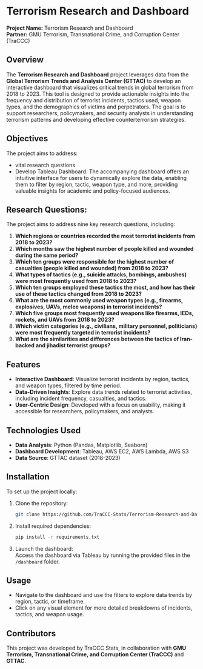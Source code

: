 # Terrorism Research and Dashboard

**Project Name:** Terrorism Research and Dashboard  
**Partner:** GMU Terrorism, Transnational Crime, and Corruption Center (TraCCC)

## Overview
The **Terrorism Research and Dashboard** project leverages data from the **Global Terrorism Trends and Analysis Center (GTTAC)** to develop an interactive dashboard that visualizes critical trends in global terrorism from 2018 to 2023. This tool is designed to provide actionable insights into the frequency and distribution of terrorist incidents, tactics used, weapon types, and the demographics of victims and perpetrators. The goal is to support researchers, policymakers, and security analysts in understanding terrorism patterns and developing effective counterterrorism strategies.

## Objectives
The project aims to address:
- vital research questions
- Develop Tableau Dashboard. The accompanying dashboard offers an intuitive interface for users to dynamically explore the data, enabling them to filter by region, tactic, weapon type, and more, providing valuable insights for academic and policy-focused audiences.

## Research Questions:
The project aims to address nine key research questions, including:
1. **Which regions or countries recorded the most terrorist incidents from 2018 to 2023?**  
2. **Which months saw the highest number of people killed and wounded during the same period?**  
3. **Which ten groups were responsible for the highest number of casualties (people killed and wounded) from 2018 to 2023?**  
4. **What types of tactics (e.g., suicide attacks, bombings, ambushes) were most frequently used from 2018 to 2023?**  
5. **Which ten groups employed these tactics the most, and how has their use of these tactics changed from 2018 to 2023?**  
6. **What are the most commonly used weapon types (e.g., firearms, explosives, UAVs, melee weapons) in terrorist incidents?**  
7. **Which five groups most frequently used weapons like firearms, IEDs, rockets, and UAVs from 2018 to 2023?**  
8. **Which victim categories (e.g., civilians, military personnel, politicians) were most frequently targeted in terrorist incidents?**  
9. **What are the similarities and differences between the tactics of Iran-backed and jihadist terrorist groups?**



## Features
- **Interactive Dashboard**: Visualize terrorist incidents by region, tactics, and weapon types, filtered by time period.
- **Data-Driven Insights**: Explore data trends related to terrorist activities, including incident frequency, casualties, and tactics.
- **User-Centric Design**: Developed with a focus on usability, making it accessible for researchers, policymakers, and analysts.
  
## Technologies Used
- **Data Analysis**: Python (Pandas, Matplotlib, Seaborn)
- **Dashboard Development**: Tableau, AWS EC2, AWS Lambda, AWS S3
- **Data Source**: GTTAC dataset (2018-2023)

## Installation
To set up the project locally:

1. Clone the repository:  
   ```bash
   git clone https://github.com/TraCCC-Stats/Terrorism-Research-and-Dashboard.git
   ```

2. Install required dependencies:  
   ```bash
   pip install -r requirements.txt
   ```

3. Launch the dashboard:  
   Access the dashboard via Tableau by running the provided files in the `/dashboard` folder. 

## Usage
- Navigate to the dashboard and use the filters to explore data trends by region, tactic, or timeframe.
- Click on any visual element for more detailed breakdowns of incidents, tactics, and weapon usage.

## Contributors
This project was developed by TraCCC Stats, in collaboration with **GMU Terrorism, Transnational Crime, and Corruption Center (TraCCC)** and **GTTAC**.



